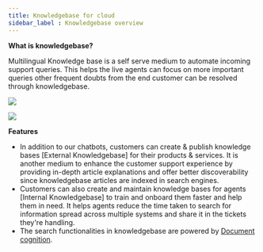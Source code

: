 ```yaml
---
title: Knowledgebase for cloud 
sidebar_label : Knowledgebase overview 
---
```



**What is knowledgebase?**

Multilingual Knowledge base is a self serve medium to automate incoming support queries. This helps the live agents can focus on more important queries other frequent doubts from the end customer can be resolved through knowledgebase.

![](https://i.imgur.com/zHslCKA.png)

![](https://i.imgur.com/ZiTcxez.png)

**Features**

- In addition to our chatbots, customers can create & publish knowledge bases [External Knowledgebase] for their products & services. It is another medium to enhance the customer support experience by providing in-depth article explanations and offer better discoverability since knowledgebase  articles are indexed in search engines.
- Customers can also create and maintain knowledge bases for agents [Internal Knowledgebase] to train and onboard them faster and help them in need. It helps agents reduce the time taken to search for information spread across multiple systems and share it in the tickets they're handling.
- The search functionalities in knowledgebase are powered by [Document cognition](https://docs.yellow.ai/docs/platform_concepts/studio/train/what-is-document-cognition).

